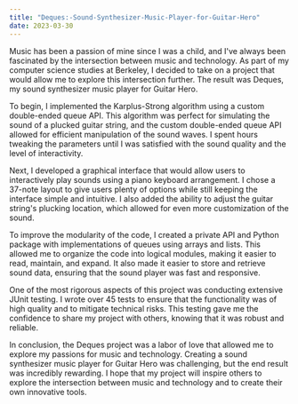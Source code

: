 ```yaml
---
title: "Deques:-Sound-Synthesizer-Music-Player-for-Guitar-Hero"
date: 2023-03-30
---
```

Music has been a passion of mine since I was a child, and I've always been fascinated by the intersection between music and technology. As part of my computer science studies at Berkeley, I decided to take on a project that would allow me to explore this intersection further. The result was Deques, my sound synthesizer music player for Guitar Hero.

To begin, I implemented the Karplus-Strong algorithm using a custom double-ended queue API. This algorithm was perfect for simulating the sound of a plucked guitar string, and the custom double-ended queue API allowed for efficient manipulation of the sound waves. I spent hours tweaking the parameters until I was satisfied with the sound quality and the level of interactivity.

Next, I developed a graphical interface that would allow users to interactively play sounds using a piano keyboard arrangement. I chose a 37-note layout to give users plenty of options while still keeping the interface simple and intuitive. I also added the ability to adjust the guitar string's plucking location, which allowed for even more customization of the sound.

To improve the modularity of the code, I created a private API and Python package with implementations of queues using arrays and lists. This allowed me to organize the code into logical modules, making it easier to read, maintain, and expand. It also made it easier to store and retrieve sound data, ensuring that the sound player was fast and responsive.

One of the most rigorous aspects of this project was conducting extensive JUnit testing. I wrote over 45 tests to ensure that the functionality was of high quality and to mitigate technical risks. This testing gave me the confidence to share my project with others, knowing that it was robust and reliable.

In conclusion, the Deques project was a labor of love that allowed me to explore my passions for music and technology. Creating a sound synthesizer music player for Guitar Hero was challenging, but the end result was incredibly rewarding. I hope that my project will inspire others to explore the intersection between music and technology and to create their own innovative tools.
